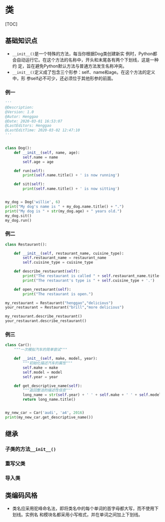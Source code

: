 # 类

[TOC]

## 基础知识点

- `__init__()`是一个特殊的方法，每当你根据Dog类创建新实 例时，Python都会自动运行它。在这个方法的名称中，开头和末尾各有两个下划线，这是一种约 定，旨在避免Python默认方法与普通方法发生名称冲突。
- `__init__()`定义成了包含三个形参：self、name和age。在这个方法的定义中，形 参self必不可少，还必须位于其他形参的前面。



### 例一

```python
'''
@Description: 
@Version: 1.0
@Autor: Henggao
@Date: 2020-03-01 16:53:07
@LastEditors: Henggao
@LastEditTime: 2020-03-02 12:47:10
'''


class Dog():
    def __init__(self, name, age):
        self.name = name
        self.age = age

    def run(self):
        print(self.name.title() + ' is now running')

    def sit(self):
        print(self.name.title() + ' is now sitting')


my_dog = Dog('willie', 6)
print("My dog's name is " + my_dog.name.title() + ".")
print("My dog is " + str(my_dog.age) + " years old.")
my_dog.sit()
my_dog.run()

```

### 例二

```python
class Restaurant():

    def __init__(self, restaurant_name, cuisine_type):
        self.restaurant_name = restaurant_name
        self.cuisine_type = cuisine_type

    def describe_restaurant(self):
        print("The restaurant is called " + self.restaurant_name.title() + '.')
        print("The restaurant's type is " + self.cuisine_type + '.')

    def open_restaurant(self):
        print("The restaurant is open.")

my_restaurant = Restaurant("henggao","delicious")
your_restaurant = Restaurant("brill","more delicious")

my_restaurant.describe_restaurant()
your_restaurant.describe_restaurant()
```

### 例三

```python
class Car():
    """一次模拟汽车的简单尝试"""

    def __init__(self, make, model, year):
        """初始化描述汽车的属性"""
        self.make = make
        self.model = model
        self.year = year

    def get_descriptive_name(self):
        """返回整洁的描述性信息"""
        long_name = str(self.year) + ' ' + self.make + ' ' + self.model
        return long_name.title()


my_new_car = Car('audi', 'a4', 2016)
print(my_new_car.get_descriptive_name())

```



## 继承

### 子类的方法`__init__()`

### 重写父类

### 导入类

## 类编码风格

- 类名应采用驼峰命名法，即将类名中的每个单词的首字母都大写，而不使用下划线。实例名
  和模块名都采用小写格式，并在单词之间加上下划线。